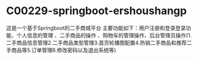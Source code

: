 # C00229-springboot-ershoushangp
这是一个基于Springboot的二手商城平台 主要功能如下：用户注册和登录登录功能、个人信息的管理 、二手商品的操作 、购物车的管理操作、后台管理员操作(1.二手商品信息管理2.二手商品类型管理3.首页轮播图配置4.热销二手商品和推荐二手商品等5.订单管理6.修改密码以及退出系统等)
